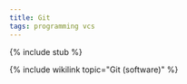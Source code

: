 ```yaml
---
title: Git
tags: programming vcs
---
```


{% include stub %}

{% include wikilink topic="Git (software)" %}
